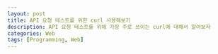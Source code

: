 ```yaml
---
layout: post
title: API 요청 테스트를 위한 curl 사용해보기
description: API 요청 테스트를 위해 가장 주로 쓰이는 curl에 대해서 알아보자
categories: Web
tags: [Programming, Web]
---
```

